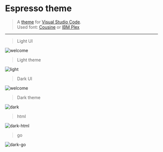 # Espresso theme
> A [theme](https://github.com/Rasarts/EspressoVsCode) for [Visual Studio Code](http://code.visualstudio.com).
<br> Used font: [Cousine](https://fonts.google.com/specimen/Cousine) or [IBM Plex](https://github.com/IBM/plex)
---

> Light UI

![welcome](https://raw.githubusercontent.com/Rasarts/EspressoVsCode/master/preview/preview_light_ui_welcome.png)

> Light theme

![light](https://raw.githubusercontent.com/Rasarts/EspressoVsCode/master/preview/preview_light_ui.png)

> Dark UI

![welcome](https://raw.githubusercontent.com/Rasarts/EspressoVsCode/master/preview/preview_dartk_ui_welcome.png)

> Dark theme

![dark](https://raw.githubusercontent.com/Rasarts/EspressoVsCode/master/preview/preview_dark.png)

> html

![dark-html](https://raw.githubusercontent.com/Rasarts/EspressoVsCode/master/preview/preview_dark_html.png)

> go

![dark-go](https://raw.githubusercontent.com/Rasarts/EspressoVsCode/master/preview/preview_dark_go.png)
